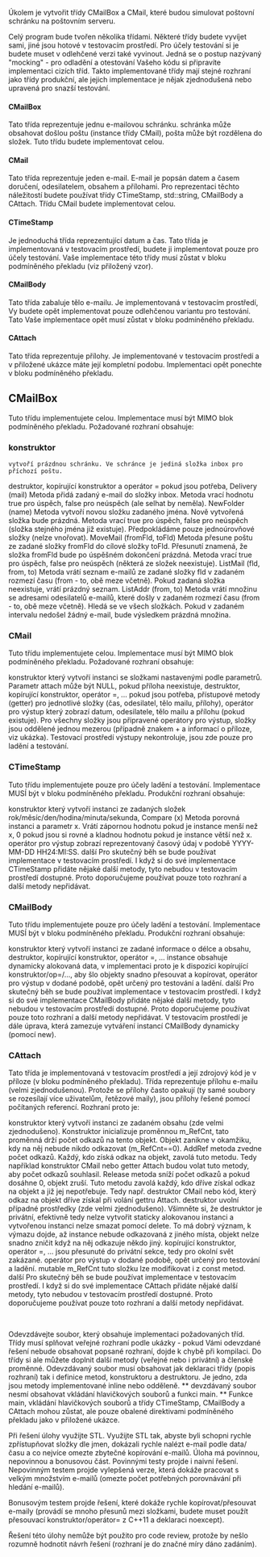 Úkolem je vytvořit třídy CMailBox a CMail, které budou simulovat poštovní schránku na poštovním serveru.

Celý program bude tvořen několika třídami. Některé třídy budete vyvíjet sami, jiné jsou hotové v testovacím prostředí. Pro účely testování si je budete muset v odlehčené verzi také vyvinout. Jedná se o postup nazývaný "mocking" - pro odladění a otestování Vašeho kódu si připravíte implementaci cizích tříd. Takto implementované třídy mají stejné rozhraní jako třídy produkční, ale jejich implementace je nějak zjednodušená nebo upravená pro snazší testování.

#### CMailBox
Tato třída reprezentuje jednu e-mailovou schránku. schránka může obsahovat došlou poštu (instance třídy CMail), pošta může být rozdělena do složek. Tuto třídu budete implementovat celou.
#### CMail
Tato třída reprezentuje jeden e-mail. E-mail je popsán datem a časem doručení, odesilatelem, obsahem a přílohami. Pro reprezentaci těchto náležitostí budete používat třídy CTimeStamp, std::string, CMailBody a CAttach. Třídu CMail budete implementovat celou.
#### CTimeStamp
Je jednoduchá třída reprezentující datum a čas. Tato třída je implementovaná v testovacím prostředí, budete ji implementovat pouze pro účely testování. Vaše implementace této třídy musí zůstat v bloku podmíněného překladu (viz přiložený vzor).
#### CMailBody
Tato třída zabaluje tělo e-mailu. Je implementovaná v testovacím prostředí, Vy budete opět implementovat pouze odlehčenou variantu pro testování. Tato Vaše implementace opět musí zůstat v bloku podmíněného překladu.
#### CAttach
Tato třída reprezentuje přílohy. Je implementované v testovacím prostředí a v přiložené ukázce máte její kompletní podobu. Implementaci opět ponechte v bloku podmíněného překladu.

## CMailBox

Tuto třídu implementujete celou. Implementace musí být MIMO blok podmíněného překladu. Požadované rozhraní obsahuje:

### konstruktor
    vytvoří prázdnou schránku. Ve schránce je jediná složka inbox pro příchozí poštu.
destruktor, kopírující konstruktor a operátor =
    pokud jsou potřeba,
Delivery (mail)
    Metoda přidá zadaný e-mail do složky inbox. Metoda vrací hodnotu true pro úspěch, false pro neúspěch (ale selhat by neměla).
NewFolder (name)
    Metoda vytvoří novou složku zadaného jména. Nově vytvořená složka bude prázdná. Metoda vrací true pro úspěch, false pro neúspěch (složka stejného jména již existuje). Předpokládáme pouze jednoúrovňové složky (nelze vnořovat).
MoveMail (fromFld, toFld)
    Metoda přesune poštu ze zadané složky fromFld do cílové složky toFld. Přesunutí znamená, že složka fromFld bude po úspěšném dokončení prázdná. Metoda vrací true pro úspěch, false pro neúspěch (některá ze složek neexistuje).
ListMail (fld, from, to)
    Metoda vrátí seznam e-mailů ze zadané složky fld v zadaném rozmezí času (from - to, obě meze včetně). Pokud zadaná složka neexistuje, vrátí prázdný seznam.
ListAddr (from, to)
    Metoda vrátí množinu se adresami odesilatelů e-mailů, které došly v zadaném rozmezí času (from - to, obě meze včetně). Hledá se ve všech složkách. Pokud v zadaném intervalu nedošel žádný e-mail, bude výsledkem prázdná množina.

### CMail

Tuto třídu implementujete celou. Implementace musí být MIMO blok podmíněného překladu. Požadované rozhraní obsahuje:

konstruktor
    který vytvoří instanci se složkami nastavenými podle parametrů. Parametr attach může být NULL, pokud příloha neexistuje,
destruktor, kopírující konstruktor, operátor =, ...
    pokud jsou potřeba,
přístupové metody (getter)
    pro jednotlivé složky (čas, odesilatel, tělo mailu, přílohy), 
operátor pro výstup
    který zobrazí datum, odesilatele, tělo mailu a přílohu (pokud existuje). Pro všechny složky jsou připravené operátory pro výstup, složky jsou oddělené jednou mezerou (případně znakem + a informací o příloze, viz ukázka). Testovací prostředí výstupy nekontroluje, jsou zde pouze pro ladění a testování. 

### CTimeStamp

Tuto třídu implementujete pouze pro účely ladění a testování. Implementace MUSÍ být v bloku podmíněného překladu. Produkční rozhraní obsahuje:

konstruktor
    který vytvoří instanci ze zadaných složek rok/měsíc/den/hodina/minuta/sekunda,
Compare (x)
    Metoda porovná instanci a parametr x. Vrátí zápornou hodnotu pokud je instance menší než x, 0 pokud jsou si rovné a kladnou hodnotu pokud je instance větší než x. 
operátor pro výstup
    zobrazí reprezentovaný časový údaj v podobě YYYY-MM-DD HH24:MI:SS. 
další
    Pro skutečný běh se bude používat implementace v testovacím prostředí. I když si do své implementace CTimeStamp přidáte nějaké další metody, tyto nebudou v testovacím prostředí dostupné. Proto doporučujeme používat pouze toto rozhraní a další metody nepřidávat.

### CMailBody

Tuto třídu implementujete pouze pro účely ladění a testování. Implementace MUSÍ být v bloku podmíněného překladu. Produkční rozhraní obsahuje:

konstruktor
    který vytvoří instanci ze zadané informace o délce a obsahu,
destruktor, kopírující konstruktor, operátor =, ...
    instance obsahuje dynamicky alokovaná data, v implementaci proto je k dispozici kopírující konstruktor/op=/..., aby šlo objekty snadno přesouvat a kopírovat,
operátor pro výstup
    v dodané podobě, opět určený pro testování a ladění. 
další
    Pro skutečný běh se bude používat implementace v testovacím prostředí. I když si do své implementace CMailBody přidáte nějaké další metody, tyto nebudou v testovacím prostředí dostupné. Proto doporučujeme používat pouze toto rozhraní a další metody nepřidávat. V testovacím prostředí je dále úprava, která zamezuje vytváření instancí CMailBody dynamicky (pomocí new).

### CAttach

Tato třída je implementovaná v testovacím prostředí a její zdrojový kód je v příloze (v bloku podmíněného překladu). Třída reprezentuje přílohu e-mailu (velmi zjednodušenou). Protože se přílohy často opakují (ty samé soubory se rozesílají více uživatelům, řetězové maily), jsou přílohy řešené pomocí počítaných referencí. Rozhraní proto je:

konstruktor
    který vytvoří instanci ze zadaném obsahu (zde velmi zjednodušeno). Konstruktor inicializuje proměnnou m_RefCnt, tato proměnná drží počet odkazů na tento objekt. Objekt zanikne v okamžiku, kdy na něj nebude nikdo odkazovat (m_RefCnt==0).
AddRef
    metoda zvedne počet odkazů. Každý, kdo získá odkaz na objekt, zavolá tuto metodu. Tedy například konstruktor CMail nebo getter Attach budou volat tuto metody, aby počet odkazů souhlasil.
Release
    metoda sníží počet odkazů a pokud dosáhne 0, objekt zruší. Tuto metodu zavolá každý, kdo dříve získal odkaz na objekt a již jej nepotřebuje. Tedy např. destruktor CMail nebo kód, který odkaz na objekt dříve získal při volání gettru Attach.
destruktor
    uvolní případné prostředky (zde velmi zjednodušeno). Všimněte si, že destruktor je privátní, efektivně tedy nelze vytvořit staticky alokovanou instanci a vytvořenou instanci nelze smazat pomocí delete. To má dobrý význam, k výmazu dojde, až instance nebude odkazovaná z jiného místa, objekt nelze snadno zničit když na něj odkazuje někdo jiný.
kopírující konstruktor, operátor =, ...
    jsou přesunuté do privátní sekce, tedy pro okolní svět zakázané.
operátor pro výstup
    v dodané podobě, opět určený pro testování a ladění.
mutable m_RefCnt
    tuto složku lze modifikovat i z const metod.
další
    Pro skutečný běh se bude používat implementace v testovacím prostředí. I když si do své implementace CAttach přidáte nějaké další metody, tyto nebudou v testovacím prostředí dostupné. Proto doporučujeme používat pouze toto rozhraní a další metody nepřidávat.

<br>

Odevzdávejte soubor, který obsahuje implementaci požadovaných tříd. 
Třídy musí splňovat veřejné rozhraní podle ukázky - pokud Vámi odevzdané řešení nebude obsahovat popsané rozhraní, 
dojde k chybě při kompilaci. 
Do třídy si ale můžete doplnit další metody (veřejné nebo i privátní) a členské proměnné. 
Odevzdávaný soubor musí obsahovat jak deklaraci třídy (popis rozhraní) tak i definice metod, konstruktoru a destruktoru.
Je jedno, zda jsou metody implementované inline nebo odděleně. 
** devzdávaný soubor nesmí obsahovat vkládání hlavičkových souborů a funkci main. ** 
Funkce main, vkládání hlavičkových souborů a třídy CTimeStamp, CMailBody a CAttach mohou zůstat, 
ale pouze obalené direktivami podmíněného překladu jako v přiložené ukázce.

Při řešení úlohy využijte STL. 
Využijte STL tak, abyste byli schopni rychle zpřístupňovat složky dle jmen, 
dokázali rychle nalézt e-mail podle data/času a co nejvíce omezte zbytečné kopírování e-mailů. 
Úloha má povinnou, nepovinnou a bonusovou část. 
Povinnými testy projde i naivní řešení. 
Nepovinným testem projde vylepšená verze, která dokáže pracovat 
s velkým množstvím e-mailů (omezte počet potřebných porovnávání při hledání e-mailů). 

Bonusovým testem projde řešení, které dokáže rychle kopírovat/přesouvat e-maily 
(provádí se mnoho přesunů mezi složkami, budete muset použít přesouvací konstruktor/operátor= z C++11 a deklaraci noexcept).

Řešení této úlohy nemůže být použito pro code review, protože by nešlo rozumně hodnotit návrh řešení (rozhraní je do značné míry dáno zadáním).